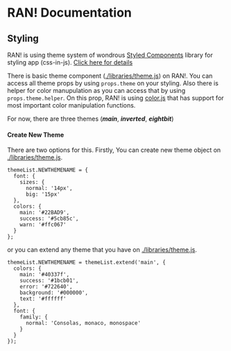 # RAN! Documentation

## Styling

RAN! is using theme system of wondrous [Styled Components](https://www.styled-components.com/) library for styling app (css-in-js). [Click here for details](https://www.styled-components.com/docs/advanced#theming)

There is basic theme component ([./libraries/theme.js](./libraries/theme.js)) on RAN!. You can access all theme props by using ```props.theme``` on your styling. Also there is helper for color manupulation as you can access that by using ```props.theme.helper```. On this prop, RAN! is using [color.js](https://github.com/Qix-/color) that has support for most important color manipulation functions.

For now, there are three themes (***main***, ***inverted***, ***eightbit***)

#### Create New Theme

There are two options for this. Firstly, You can create new theme object on [./libraries/theme.js](./libraries/theme.js).

```
themeList.NEWTHEMENAME = {
  font: {
    sizes: {
      normal: '14px',
      big: '15px'
  },
  colors: {
    main: '#22BAD9',
    success: '#5cb85c',
    warn: '#ffc067'
  }
};

```

or you can extend any theme that you have on [./libraries/theme.js](./libraries/theme.js).

```
themeList.NEWTHEMENAME = themeList.extend('main', {
  colors: {
    main: '#40337f',
    success: '#1bcb01',
    error: '#722640',
    background: '#000000',
    text: '#ffffff'
  },
  font: {
    family: {
      normal: 'Consolas, monaco, monospace'
    }
  }
});
```
